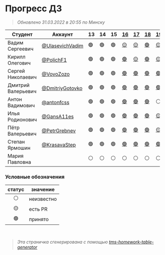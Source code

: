 # Прогресс ДЗ

> *Обновлено 31.03.2022 в 20:55 по Минску*

| Студент            | Аккаунт                                              | 13 | 14 | 15 | [16](https://github.com/vshat-tms/lesson16-homework)         | [17](https://github.com/vshat-tms/lesson17-homework)        | [18](https://github.com/vshat-tms/lesson18-homework)        | [19](https://github.com/vshat-tms/lesson19-homework)        | [20](https://github.com/vshat-tms/lesson20-homework)        | [21](https://github.com/vshat-tms/lesson21-homework) |
| ------------------ | ---------------------------------------------------- | -- | -- | -- | ------------------------------------------------------------ | ----------------------------------------------------------- | ----------------------------------------------------------- | ----------------------------------------------------------- | ----------------------------------------------------------- | ---------------------------------------------------- |
| Вадим Сергеевич    | [@UlasevichVadim](https://github.com/UlasevichVadim) | 🟢 | 🟢 | 🟢 | [🟡](https://github.com/vshat-tms/lesson16-homework/pull/10) | [🟡](https://github.com/vshat-tms/lesson17-homework/pull/1) | [🟢](https://github.com/vshat-tms/lesson18-homework/pull/1) | [🟡](https://github.com/vshat-tms/lesson19-homework/pull/2) | ⚪                                                           | ⚪                                                    |
| Кирилл Олегович    | [@PolichF1](https://github.com/PolichF1)             | 🟢 | 🟢 | 🟢 | [🟢](https://github.com/vshat-tms/lesson16-homework/pull/4)  | [🟡](https://github.com/vshat-tms/lesson17-homework/pull/4) | [🟢](https://github.com/vshat-tms/lesson18-homework/pull/4) | [🟡](https://github.com/vshat-tms/lesson19-homework/pull/5) | ⚪                                                           | ⚪                                                    |
| Сергей Николаевич  | [@VovoZozo](https://github.com/VovoZozo)             | 🟢 | 🟢 | 🟢 | [🟢](https://github.com/vshat-tms/lesson16-homework/pull/2)  | [🟢](https://github.com/vshat-tms/lesson17-homework/pull/8) | [🟢](https://github.com/vshat-tms/lesson18-homework/pull/2) | [🟢](https://github.com/vshat-tms/lesson19-homework/pull/1) | [🟢](https://github.com/vshat-tms/lesson20-homework/pull/1) | ⚪                                                    |
| Дмитрий Валерьевич | [@DmitriyGotovko](https://github.com/DmitriyGotovko) | 🟢 | 🟢 | 🟢 | [🟢](https://github.com/vshat-tms/lesson16-homework/pull/8)  | [🟢](https://github.com/vshat-tms/lesson17-homework/pull/2) | [🟢](https://github.com/vshat-tms/lesson18-homework/pull/7) | [🟢](https://github.com/vshat-tms/lesson19-homework/pull/6) | ⚪                                                           | ⚪                                                    |
| Антон Вадимович    | [@antonfcss](https://github.com/antonfcss)           | 🟢 | 🟢 | 🟢 | [🟢](https://github.com/vshat-tms/lesson16-homework/pull/5)  | [🟢](https://github.com/vshat-tms/lesson17-homework/pull/7) | [🟢](https://github.com/vshat-tms/lesson18-homework/pull/8) | ⚪                                                           | ⚪                                                           | ⚪                                                    |
| Илья Родионович    | [@GansA11es](https://github.com/GansA11es)           | 🟢 | 🟢 | 🟢 | [🟢](https://github.com/vshat-tms/lesson16-homework/pull/7)  | [🟢](https://github.com/vshat-tms/lesson17-homework/pull/6) | [🟢](https://github.com/vshat-tms/lesson18-homework/pull/5) | [🟡](https://github.com/vshat-tms/lesson19-homework/pull/4) | ⚪                                                           | ⚪                                                    |
| Пётр Валерьевич    | [@PetrGrebnev](https://github.com/PetrGrebnev)       | 🟢 | 🟢 | 🟢 | [🟢](https://github.com/vshat-tms/lesson16-homework/pull/6)  | [🟢](https://github.com/vshat-tms/lesson17-homework/pull/5) | [🟢](https://github.com/vshat-tms/lesson18-homework/pull/6) | [🟡](https://github.com/vshat-tms/lesson19-homework/pull/3) | ⚪                                                           | ⚪                                                    |
| Степан Ярмошин     | [@KrasavaStep](https://github.com/KrasavaStep)       | 🟢 | 🟢 | 🟢 | [🟢](https://github.com/vshat-tms/lesson16-homework/pull/3)  | [🟢](https://github.com/vshat-tms/lesson17-homework/pull/3) | [🟢](https://github.com/vshat-tms/lesson18-homework/pull/3) | [🟢](https://github.com/vshat-tms/lesson19-homework/pull/7) | ⚪                                                           | ⚪                                                    |
| Мария Павловна     |                                                      | ⚪  | ⚪  | ⚪  | ⚪                                                            | ⚪                                                           | ⚪                                                           | ⚪                                                           | ⚪                                                           | ⚪                                                    |
    
### Условные обозначения

| статус          | значение        |
| :-------------: | --------------- |
| :white_circle:  | неизвестно      |
| :yellow_circle: | есть PR         |
| :green_circle:  | принято         |

<br>

> *Эта страничка сгенерирована с помощью [tms-homework-table-generator](https://github.com/vshat-tms/tms-homework-table-generator)*
